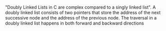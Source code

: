 "Doubly Linked Lists in C are complex compared to a singly linked list". A doubly linked list consists of two pointers that store the address of the next successive node and the address of the previous node. The traversal in a doubly linked list happens in both forward and backward directions
